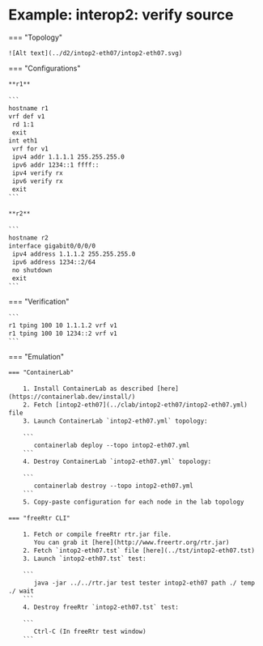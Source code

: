 # Example: interop2: verify source

=== "Topology"

    ![Alt text](../d2/intop2-eth07/intop2-eth07.svg)

=== "Configurations"

    **r1**

    ```
    hostname r1
    vrf def v1
     rd 1:1
     exit
    int eth1
     vrf for v1
     ipv4 addr 1.1.1.1 255.255.255.0
     ipv6 addr 1234::1 ffff::
     ipv4 verify rx
     ipv6 verify rx
     exit
    ```

    **r2**

    ```
    hostname r2
    interface gigabit0/0/0/0
     ipv4 address 1.1.1.2 255.255.255.0
     ipv6 address 1234::2/64
     no shutdown
     exit
    ```

=== "Verification"

    ```
    r1 tping 100 10 1.1.1.2 vrf v1
    r1 tping 100 10 1234::2 vrf v1
    ```

=== "Emulation"

    === "ContainerLab"

        1. Install ContainerLab as described [here](https://containerlab.dev/install/)  
        2. Fetch [intop2-eth07](../clab/intop2-eth07/intop2-eth07.yml) file  
        3. Launch ContainerLab `intop2-eth07.yml` topology:  

        ```
           containerlab deploy --topo intop2-eth07.yml  
        ```
        4. Destroy ContainerLab `intop2-eth07.yml` topology:  

        ```
           containerlab destroy --topo intop2-eth07.yml  
        ```
        5. Copy-paste configuration for each node in the lab topology

    === "freeRtr CLI"

        1. Fetch or compile freeRtr rtr.jar file.  
           You can grab it [here](http://www.freertr.org/rtr.jar)  
        2. Fetch `intop2-eth07.tst` file [here](../tst/intop2-eth07.tst)  
        3. Launch `intop2-eth07.tst` test:  

        ```
           java -jar ../../rtr.jar test tester intop2-eth07 path ./ temp ./ wait
        ```
        4. Destroy freeRtr `intop2-eth07.tst` test:  

        ```
           Ctrl-C (In freeRtr test window)
        ```

